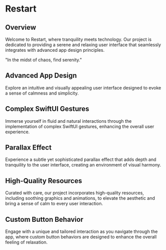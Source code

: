 # Restart
## Overview
Welcome to Restart, where tranquility meets technology. Our project is dedicated to providing a serene and relaxing user interface that seamlessly integrates with advanced app design principles.

"In the midst of chaos, find serenity."

## Advanced App Design
Explore an intuitive and visually appealing user interface designed to evoke a sense of calmness and simplicity.

## Complex SwiftUI Gestures
Immerse yourself in fluid and natural interactions through the implementation of complex SwiftUI gestures, enhancing the overall user experience.

## Parallax Effect
Experience a subtle yet sophisticated parallax effect that adds depth and tranquility to the user interface, creating an environment of visual harmony.

## High-Quality Resources
Curated with care, our project incorporates high-quality resources, including soothing graphics and animations, to elevate the aesthetic and bring a sense of calm to every user interaction.

## Custom Button Behavior
Engage with a unique and tailored interaction as you navigate through the app, where custom button behaviors are designed to enhance the overall feeling of relaxation.

